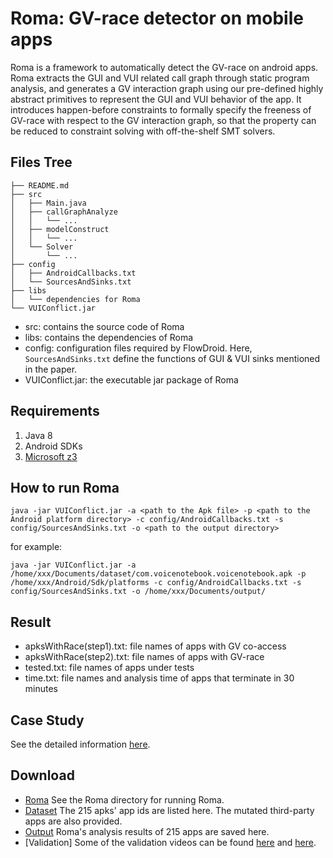 # Roma: GV-race detector on mobile apps
Roma is a framework to automatically detect the GV-race on android apps. 
Roma extracts the GUI and VUI related call graph through static program analysis, and generates a GV interaction graph using our pre-defined highly abstract primitives to represent the GUI and VUI behavior of the app.
It introduces happen-before constraints to formally specify the freeness of GV-race with respect to the GV interaction graph, so that the property can be reduced to constraint solving with off-the-shelf SMT solvers.

## Files Tree

```text
├── README.md
├── src
│   ├── Main.java
│   ├── callGraphAnalyze
│   │   └── ...
│   ├── modelConstruct
│   │   └── ...
│   └── Solver
│       └── ...
├── config
│   ├── AndroidCallbacks.txt
│   └── SourcesAndSinks.txt
├── libs
│   └── dependencies for Roma
└── VUIConflict.jar
```

* src: contains the source code of Roma
* libs: contains the dependencies of Roma
* config: configuration files required by FlowDroid. Here, ``SourcesAndSinks.txt`` define the functions of GUI & VUI sinks mentioned in the paper.
* VUIConflict.jar: the executable jar package of Roma

## Requirements

1. Java 8
2. Android SDKs
3. [Microsoft z3](https://github.com/z3prover/z3)

## How to run Roma
```shell
java -jar VUIConflict.jar -a <path to the Apk file> -p <path to the Android platform directory> -c config/AndroidCallbacks.txt -s config/SourcesAndSinks.txt -o <path to the output directory>
```

for example:

```shell
java -jar VUIConflict.jar -a /home/xxx/Documents/dataset/com.voicenotebook.voicenotebook.apk -p /home/xxx/Android/Sdk/platforms -c config/AndroidCallbacks.txt -s config/SourcesAndSinks.txt -o /home/xxx/Documents/output/
```

## Result
* apksWithRace(step1).txt: file names of apps with GV co-access
* apksWithRace(step2).txt: file names of apps with GV-race
* tested.txt: file names of apps under tests
* time.txt: file names and analysis time of apps that terminate in 30 minutes


## Case Study

See the detailed information [here](case.md).

## Download
* [Roma](tool/Roma.zip) See the Roma directory for running Roma.
* [Dataset](dataset/dataset.zip) The 215 apks' app ids are listed here. The mutated third-party apps are also provided.
* [Output](output/output.zip) Roma's analysis results of 215 apps are saved here.
* [Validation] Some of the validation videos can be found [here](validation/video1.zip) and [here](validation/video2.zip).